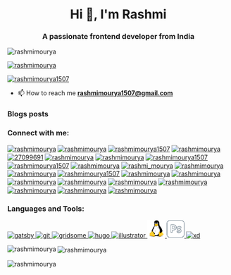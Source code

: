 <h1 align="center">Hi 👋, I'm Rashmi</h1>
<h3 align="center">A passionate frontend developer from India</h3>

<p align="left"> <img src="https://komarev.com/ghpvc/?username=rashmimourya&label=Profile%20views&color=0e75b6&style=flat" alt="rashmimourya" /> </p>

<p align="left"> <a href="https://github.com/ryo-ma/github-profile-trophy"><img src="https://github-profile-trophy.vercel.app/?username=rashmimourya" alt="rashmimourya" /></a> </p>

<p align="left"> <a href="https://twitter.com/rashmimourya1507" target="blank"><img src="https://img.shields.io/twitter/follow/rashmimourya1507?logo=twitter&style=for-the-badge" alt="rashmimourya1507" /></a> </p>

- 📫 How to reach me **rashmimourya1507@gmail.com**

### Blogs posts
<!-- BLOG-POST-LIST:START -->
<!-- BLOG-POST-LIST:END -->

<h3 align="left">Connect with me:</h3>
<p align="left">
<a href="https://codepen.io/rashmimourya" target="blank"><img align="center" src="https://raw.githubusercontent.com/rahuldkjain/github-profile-readme-generator/master/src/images/icons/Social/codepen.svg" alt="rashmimourya" height="30" width="40" /></a>
<a href="https://dev.to/rashmimourya" target="blank"><img align="center" src="https://raw.githubusercontent.com/rahuldkjain/github-profile-readme-generator/master/src/images/icons/Social/devto.svg" alt="rashmimourya" height="30" width="40" /></a>
<a href="https://twitter.com/rashmimourya1507" target="blank"><img align="center" src="https://raw.githubusercontent.com/rahuldkjain/github-profile-readme-generator/master/src/images/icons/Social/twitter.svg" alt="rashmimourya1507" height="30" width="40" /></a>
<a href="https://linkedin.com/in/rashmimourya" target="blank"><img align="center" src="https://raw.githubusercontent.com/rahuldkjain/github-profile-readme-generator/master/src/images/icons/Social/linked-in-alt.svg" alt="rashmimourya" height="30" width="40" /></a>
<a href="https://stackoverflow.com/users/27099691" target="blank"><img align="center" src="https://raw.githubusercontent.com/rahuldkjain/github-profile-readme-generator/master/src/images/icons/Social/stack-overflow.svg" alt="27099691" height="30" width="40" /></a>
<a href="https://codesandbox.com/rashmimourya" target="blank"><img align="center" src="https://raw.githubusercontent.com/rahuldkjain/github-profile-readme-generator/master/src/images/icons/Social/codesandbox.svg" alt="rashmimourya" height="30" width="40" /></a>
<a href="https://kaggle.com/rashmimourya" target="blank"><img align="center" src="https://raw.githubusercontent.com/rahuldkjain/github-profile-readme-generator/master/src/images/icons/Social/kaggle.svg" alt="rashmimourya" height="30" width="40" /></a>
<a href="https://fb.com/rashmimourya1507" target="blank"><img align="center" src="https://raw.githubusercontent.com/rahuldkjain/github-profile-readme-generator/master/src/images/icons/Social/facebook.svg" alt="rashmimourya1507" height="30" width="40" /></a>
<a href="https://instagram.com/rashmimourya1507" target="blank"><img align="center" src="https://raw.githubusercontent.com/rahuldkjain/github-profile-readme-generator/master/src/images/icons/Social/instagram.svg" alt="rashmimourya1507" height="30" width="40" /></a>
<a href="https://dribbble.com/rashmimourya" target="blank"><img align="center" src="https://raw.githubusercontent.com/rahuldkjain/github-profile-readme-generator/master/src/images/icons/Social/dribbble.svg" alt="rashmimourya" height="30" width="40" /></a>
<a href="https://www.behance.net/rashmi_mourya" target="blank"><img align="center" src="https://raw.githubusercontent.com/rahuldkjain/github-profile-readme-generator/master/src/images/icons/Social/behance.svg" alt="rashmi_mourya" height="30" width="40" /></a>
<a href="https://hashnode.com/rashmimourya" target="blank"><img align="center" src="https://raw.githubusercontent.com/rahuldkjain/github-profile-readme-generator/master/src/images/icons/Social/hashnode.svg" alt="rashmimourya" height="30" width="40" /></a>
<a href="https://medium.com/rashmimourya" target="blank"><img align="center" src="https://raw.githubusercontent.com/rahuldkjain/github-profile-readme-generator/master/src/images/icons/Social/medium.svg" alt="rashmimourya" height="30" width="40" /></a>
<a href="https://www.youtube.com/c/rashmimourya1507" target="blank"><img align="center" src="https://raw.githubusercontent.com/rahuldkjain/github-profile-readme-generator/master/src/images/icons/Social/youtube.svg" alt="rashmimourya1507" height="30" width="40" /></a>
<a href="https://www.codechef.com/users/rashmimourya" target="blank"><img align="center" src="https://cdn.jsdelivr.net/npm/simple-icons@3.1.0/icons/codechef.svg" alt="rashmimourya" height="30" width="40" /></a>
<a href="https://www.hackerrank.com/rashmimourya" target="blank"><img align="center" src="https://raw.githubusercontent.com/rahuldkjain/github-profile-readme-generator/master/src/images/icons/Social/hackerrank.svg" alt="rashmimourya" height="30" width="40" /></a>
<a href="https://codeforces.com/profile/rashmimourya" target="blank"><img align="center" src="https://raw.githubusercontent.com/rahuldkjain/github-profile-readme-generator/master/src/images/icons/Social/codeforces.svg" alt="rashmimourya" height="30" width="40" /></a>
<a href="https://www.leetcode.com/rashmimourya" target="blank"><img align="center" src="https://raw.githubusercontent.com/rahuldkjain/github-profile-readme-generator/master/src/images/icons/Social/leet-code.svg" alt="rashmimourya" height="30" width="40" /></a>
<a href="https://www.hackerearth.com/rashmimourya" target="blank"><img align="center" src="https://raw.githubusercontent.com/rahuldkjain/github-profile-readme-generator/master/src/images/icons/Social/hackerearth.svg" alt="rashmimourya" height="30" width="40" /></a>
<a href="https://auth.geeksforgeeks.org/user/rashmimourya" target="blank"><img align="center" src="https://raw.githubusercontent.com/rahuldkjain/github-profile-readme-generator/master/src/images/icons/Social/geeks-for-geeks.svg" alt="rashmimourya" height="30" width="40" /></a>
<a href="https://www.topcoder.com/members/rashmimourya" target="blank"><img align="center" src="https://raw.githubusercontent.com/rahuldkjain/github-profile-readme-generator/master/src/images/icons/Social/topcoder.svg" alt="rashmimourya" height="30" width="40" /></a>
<a href="https://discord.gg/rashmimourya" target="blank"><img align="center" src="https://raw.githubusercontent.com/rahuldkjain/github-profile-readme-generator/master/src/images/icons/Social/discord.svg" alt="rashmimourya" height="30" width="40" /></a>
<a href="/rashmimourya" target="blank"><img align="center" src="https://raw.githubusercontent.com/rahuldkjain/github-profile-readme-generator/master/src/images/icons/Social/rss.svg" alt="rashmimourya" height="30" width="40" /></a>
</p>

<h3 align="left">Languages and Tools:</h3>
<p align="left"> <a href="https://www.gatsbyjs.com/" target="_blank" rel="noreferrer"> <img src="https://www.vectorlogo.zone/logos/gatsbyjs/gatsbyjs-icon.svg" alt="gatsby" width="40" height="40"/> </a> <a href="https://git-scm.com/" target="_blank" rel="noreferrer"> <img src="https://www.vectorlogo.zone/logos/git-scm/git-scm-icon.svg" alt="git" width="40" height="40"/> </a> <a href="https://gridsome.org/" target="_blank" rel="noreferrer"> <img src="https://www.vectorlogo.zone/logos/gridsome/gridsome-icon.svg" alt="gridsome" width="40" height="40"/> </a> <a href="https://gohugo.io/" target="_blank" rel="noreferrer"> <img src="https://api.iconify.design/logos-hugo.svg" alt="hugo" width="40" height="40"/> </a> <a href="https://www.adobe.com/in/products/illustrator.html" target="_blank" rel="noreferrer"> <img src="https://www.vectorlogo.zone/logos/adobe_illustrator/adobe_illustrator-icon.svg" alt="illustrator" width="40" height="40"/> </a> <a href="https://www.linux.org/" target="_blank" rel="noreferrer"> <img src="https://raw.githubusercontent.com/devicons/devicon/master/icons/linux/linux-original.svg" alt="linux" width="40" height="40"/> </a> <a href="https://www.photoshop.com/en" target="_blank" rel="noreferrer"> <img src="https://raw.githubusercontent.com/devicons/devicon/master/icons/photoshop/photoshop-line.svg" alt="photoshop" width="40" height="40"/> </a> <a href="https://www.adobe.com/products/xd.html" target="_blank" rel="noreferrer"> <img src="https://cdn.worldvectorlogo.com/logos/adobe-xd.svg" alt="xd" width="40" height="40"/> </a> </p>

<p><img align="left" src="https://github-readme-stats.vercel.app/api/top-langs?username=rashmimourya&show_icons=true&locale=en&layout=compact" alt="rashmimourya" /></p>

<p>&nbsp;<img align="center" src="https://github-readme-stats.vercel.app/api?username=rashmimourya&show_icons=true&locale=en" alt="rashmimourya" /></p>

<p><img align="center" src="https://github-readme-streak-stats.herokuapp.com/?user=rashmimourya&" alt="rashmimourya" /></p>
